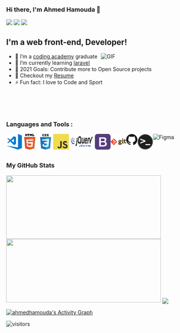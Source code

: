 ### Hi there, I'm Ahmed Hamouda 👋
<p align="left">
    <a href="https://www.linkedin.com/in/ahmed-hamouda-05054820a"><img src="https://img.shields.io/badge/linkedin-%230177B5?style=flat&logo=linkedin&logoColor=white"/></a>
    <a href="https://www.facebook.com/ahmedhamouda9797"><img src="https://img.shields.io/badge/facebook-%230177B5?style=flat&logo=facebook&logoColor=white"/></a>
    <a href="https://codepen.io/Ahmed-adel97"><img src="https://img.shields.io/badge/codepen-%23000?style=flat&logo=codepen&logoColor=white"/></a>
  </p>



## I'm a web front-end, Developer!
<img align="right" alt="GIF" src="https://raw.githubusercontent.com/rahul-jha98/rahul-jha98/main/techstack.gif" width="250px"/>

- 🔭 I’m a [coding academy](https://gazaskygeeks.com/code/) graduate
- 🌱 I’m currently learning [laravel](https://laravel.com/)
- 🥅 2021 Goals: Contribute more to Open Source projects
- 📝 Checkout my [Resume](https://drive.google.com/file/d/1n2Im0IX097itHBShWYVH2kzMDBEKxVH-/view?usp=sharing)
- ⚡ Fun fact: I love to Code and Sport


<br />

<br />

<br />

### Languages and Tools :
<a href="https://code.visualstudio.com/" target="_blank"><img align="left" title="Visual Studio Code" alt="Visual Studio Code" height="42px" src="https://raw.githubusercontent.com/github/explore/80688e429a7d4ef2fca1e82350fe8e3517d3494d/topics/visual-studio-code/visual-studio-code.png" /></a>
<a href="https://en.wikipedia.org/wiki/HTML" target="_blank"><img align="left" title="HTML5" alt="HTML5" height="42px" src="https://raw.githubusercontent.com/github/explore/80688e429a7d4ef2fca1e82350fe8e3517d3494d/topics/html/html.png" /></a>
<a href="https://en.wikipedia.org/wiki/CSS" target="_blank"><img align="left" title="CSS3" alt="CSS3" height="42px" src="https://raw.githubusercontent.com/github/explore/80688e429a7d4ef2fca1e82350fe8e3517d3494d/topics/css/css.png" /></a>
<a href="https://developer.mozilla.org/en-US/docs/Web/JavaScript" target="_blank"><img align="left" title="JavaScript" alt="JavaScript" height="42px" src="https://raw.githubusercontent.com/github/explore/80688e429a7d4ef2fca1e82350fe8e3517d3494d/topics/javascript/javascript.png" /></a>
<a href="https://jquery.com/" target="_blank"><img align="left" title="jQuery" alt="jQuery" height="42px" width="70px" src="./jquery .png" /></a>
<a href="https://getbootstrap.com/" target="_blank">
<img align="left" title="Bootstrap" alt="Bootstrap" height="42px" src="https://raw.githubusercontent.com/github/explore/80688e429a7d4ef2fca1e82350fe8e3517d3494d/topics/bootstrap/bootstrap.png" /></a>
<a href="https://git-scm.com/" target="_blank">
<img align="left" title="Git" alt="Git" height="42px" src="https://raw.githubusercontent.com/github/explore/80688e429a7d4ef2fca1e82350fe8e3517d3494d/topics/git/git.png" /></a>
<a href="https://github.com/" target="_blank"><img align="left" title="GitHub" alt="GitHub" width="30px" src="https://raw.githubusercontent.com/github/explore/78df643247d429f6cc873026c0622819ad797942/topics/github/github.png" /></a>
<a href="https://ubuntu.com/" target="_blank"><img align="left" title="Terminal" alt="Terminal" height="42px" src="https://raw.githubusercontent.com/github/explore/80688e429a7d4ef2fca1e82350fe8e3517d3494d/topics/terminal/terminal.png" /></a>
<a href="https://www.figma.com/" target="_blank"><img align="left" title="Figma" alt="Figma" height="42px" src="https://upload.wikimedia.org/wikipedia/commons/thumb/3/33/Figma-logo.svg/220px-Figma-logo.svg.png" /></a>

<br />

<br />

<br />

### My GitHub Stats

<img align="left" src="https://github-readme-stats.vercel.app/api?&username=ahmedhamouda2&count_private=true&show_icons=true&include_all_commits=true&cache_seconds=1800"  width="415px" height="170px"/>
<img src="https://github-readme-stats.vercel.app/api/top-langs/?username=ahmedhamouda2&layout=compact" width="415px" height="170px"/>
<img align="center" src="https://wakatime.com/share/@ahmedhamouda2/e8394d8d-a41f-492d-8e38-3b59ff35c84d.svg" height="450"/>

<a href="https://github.com/ashutosh00710/github-readme-activity-graph"><img alt="ahmedhamouda's Activity Graph" src="https://activity-graph.herokuapp.com/graph?username=ahmedhamouda2&theme=react-dark&hide_border=true" /></a>


![visitors](https://visitor-badge-reloaded.herokuapp.com/badge?page_id=ahmedhamouda2.ahmed&color=0C7EBE)
